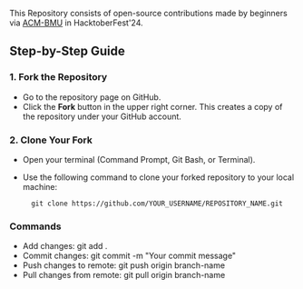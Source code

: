 This Repository consists of open-source contributions made by beginners via [ACM-BMU]([url](https://acmbmu.com/)) in HacktoberFest'24.

## Step-by-Step Guide

### 1. Fork the Repository
- Go to the repository page on GitHub.
- Click the **Fork** button in the upper right corner. This creates a copy of the repository under your GitHub account.

### 2. Clone Your Fork
- Open your terminal (Command Prompt, Git Bash, or Terminal).
- Use the following command to clone your forked repository to your local machine:
  
        git clone https://github.com/YOUR_USERNAME/REPOSITORY_NAME.git

### Commands
- Add changes: git add .
- Commit changes: git commit -m "Your commit message"
- Push changes to remote: git push origin branch-name
- Pull changes from remote: git pull origin branch-name
